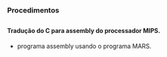 ### Procedimentos
##
#### Tradução do C para assembly do processador MIPS.
  * programa assembly usando o programa MARS. 
  
